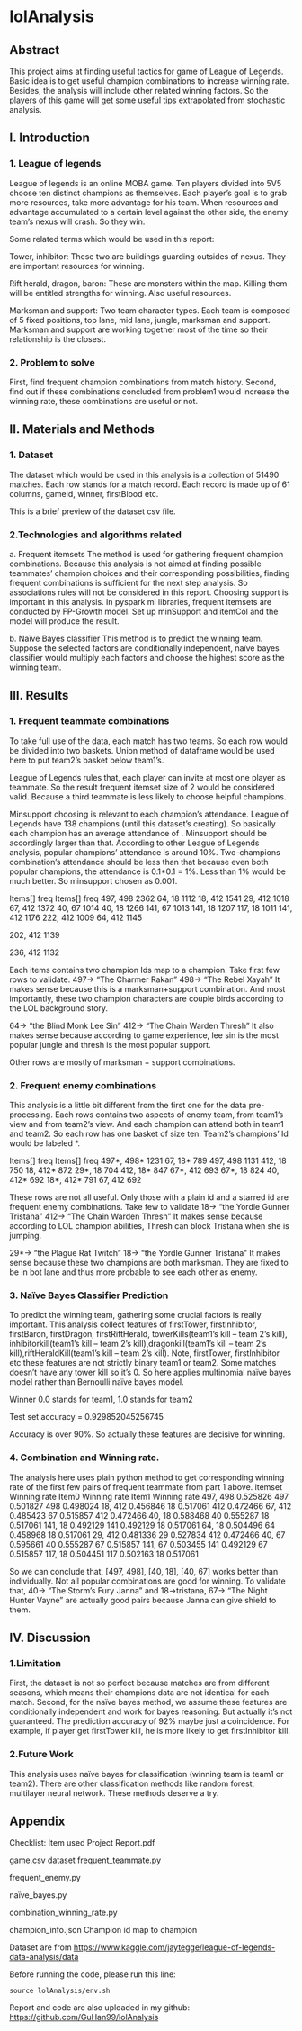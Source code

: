 # lolAnalysis

## Abstract

This project aims at finding useful tactics for game of League of Legends. Basic idea is to get useful champion combinations to increase winning rate. Besides, the analysis will include other related winning factors. So the players of this game will get some useful tips extrapolated from stochastic analysis.

## I. Introduction

### 1. League of legends
League of legends is an online MOBA game. Ten players divided into 5V5 choose ten distinct champions as themselves. Each player’s goal is to grab more resources, take more advantage for his team. When resources and advantage accumulated to a certain level against the other side, the enemy team’s nexus will crash. So they win.

Some related terms which would be used in this report:

Tower, inhibitor:
These two are buildings guarding outsides of nexus. They are important resources for winning.

Rift herald, dragon, baron:
These are monsters within the map. Killing them will be entitled strengths for winning. Also useful resources.

Marksman and support:
Two team character types. Each team is composed of 5 fixed positions, top lane, mid lane, jungle, marksman and support. Marksman and support are working together most of the time so their relationship is the closest.

### 2. Problem to solve
First, find frequent champion combinations from match history. 
Second, find out if these combinations concluded from problem1 would increase the winning rate, these combinations are useful or not.

## II. Materials and Methods

### 1. Dataset
The dataset which would be used in this analysis is a collection of 51490 matches. Each row stands for a match record. Each record is made up of 61 columns, gameId, winner, firstBlood etc.

This is a brief preview of the dataset csv file.




### 2.Technologies and algorithms related

a. Frequent itemsets
The method is used for gathering frequent champion combinations. Because this analysis is not aimed at finding possible teammates’ champion choices and their corresponding possibilities, finding frequent combinations is sufficient for the next step analysis. So associations rules will not be considered in this report. Choosing support is important in this analysis.
In pyspark ml libraries, frequent itemsets are conducted by FP-Growth model. Set up minSupport and itemCol and the model will produce the result.

b. Naïve Bayes classifier
This method is to predict the winning team. Suppose the selected factors are conditionally independent, naïve bayes classifier would multiply each factors and choose the highest score as the winning team. 

## III. Results

### 1. Frequent teammate combinations
To take full use of the data, each match has two teams. So each row would be divided into two baskets. Union method of dataframe would be used here to put team2’s basket below team1’s.

League of Legends rules that, each player can invite at most one player as teammate. So the result frequent itemset size of 2 would be considered valid. Because a third teammate is less likely to choose helpful champions.

Minsupport choosing is relevant to each champion’s attendance. League of Legends have 138 champions (until this dataset’s creating). So basically each champion has an average attendance of  . Minsupport should be accordingly larger than that. 
According to other League of Legends analysis, popular champions’ attendance is around 10%. Two-champions combination’s attendance should be less than that because even both popular champions, the attendance is 0.1*0.1 = 1%. Less than 1% would be much better. 
So minsupport chosen as 0.001.

Items[]
freq
Items[]
freq
497, 498
2362
64, 18
1112
18, 412
1541
29, 412
1018
67, 412
1372
40, 67
1014
40, 18
1266
141, 67
1013
141, 18
1207
117, 18
1011
141, 412
1176
222, 412
1009
64, 412
1145


202, 412
1139


236, 412
1132


Each items contains two champion Ids map to a champion.
Take first few rows to validate.
497-> “The Charmer Rakan”
498-> “The Rebel Xayah”
It makes sense because this is a marksman+support combination. And most importantly, these two champion characters are couple birds according to the LOL background story.

64-> “the Blind Monk Lee Sin”
412-> “The Chain Warden Thresh”
It also makes sense because according to game experience, lee sin is the most popular jungle and thresh is the most popular support.

Other rows are mostly of marksman + support combinations. 

### 2. Frequent enemy combinations
This analysis is a little bit different from the first one for the data pre-processing. Each rows contains two aspects of enemy team, from team1’s view and from team2’s view. And each champion can attend both in team1 and team2. So each row has one basket of size ten. Team2’s champions’ Id would be labeled *.

Items[]
freq
Items[]
freq
497*, 498*
1231
67, 18*
789
497, 498
1131
412, 18
750
18, 412*
872
29*, 18
704
412, 18*
847
67*, 412
693
67*, 18
824
40, 412*
692
18*, 412*
791
67, 412
692

These rows are not all useful. Only those with a plain id and a starred id are frequent enemy combinations.
Take few to validate
18-> “the Yordle Gunner Tristana”
412-> “The Chain Warden Thresh”
It makes sense because according to LOL champion abilities, Thresh can block Tristana when she is jumping.

29*-> “the Plague Rat Twitch”
18-> “the Yordle Gunner Tristana”
It makes sense because these two champions are both marksman. They are fixed to be in bot lane and thus more probable to see each other as enemy.

### 3. Naïve Bayes Classifier Prediction
To predict the winning team, gathering some crucial factors is really important. This analysis collect features of firstTower, firstInhibitor, firstBaron, firstDragon, firstRiftHerald, towerKills(team1’s kill – team 2’s kill), inhibitorkill(team1’s kill – team 2’s kill),dragonkill(team1’s kill – team 2’s kill),riftHeraldKill(team1’s kill – team 2’s kill).
Note, firstTower, firstInhibitor etc these features are not strictly binary team1 or team2. Some matches doesn’t have any tower kill so it’s 0. So here applies multinomial naïve bayes model rather than Bernoulli naïve bayes model.

Winner 0.0 stands for team1, 1.0 stands for team2



Test set accuracy = 0.929852045256745

Accuracy is over 90%. So actually these features are decisive for winning. 

### 4. Combination and Winning rate.
The analysis here uses plain python method to get corresponding winning rate of the first few pairs of frequent teammate from part 1 above.
itemset
Winning rate
Item0
Winning rate
Item1
Winning rate
497, 498
0.525826
497
0.501827
498
0.498024
18, 412
0.456846
18
0.517061
412
0.472466
67, 412
0.485423
67
0.515857
412
0.472466
40, 18
0.588468
40
0.555287
18
0.517061
141, 18
0.492129
141
0.492129
18
0.517061
64, 18
0.504496
64
0.458968
18
0.517061
29, 412
0.481336
29
0.527834
412
0.472466
40, 67
0.595661
40
0.555287
67
0.515857
141, 67
0.503455
141
0.492129
67
0.515857
117, 18
0.504451
117
0.502163
18
0.517061

So we can conclude that, [497, 498], [40, 18], [40, 67] works better than individually. Not all popular combinations are good for winning.
To validate that, 40-> “The Storm’s Fury Janna” and 18->tristana, 67-> “The Night Hunter Vayne” are actually good pairs because Janna can give shield to them.

## IV. Discussion

### 1.Limitation
First, the dataset is not so perfect because matches are from different seasons, which means their champions data are not identical for each match.
Second, for the naïve bayes method, we assume these features are conditionally independent and work for bayes reasoning. But actually it’s not guaranteed. The prediction accuracy of 92% maybe just a coincidence. For example, if player get firstTower kill, he is more likely to get firstInhibitor kill.

### 2.Future Work
This analysis uses naïve bayes for classification (winning team is team1 or team2). There are other classification methods like random forest, multilayer neural network. These methods deserve a try.



























## Appendix

Checklist:
Item
used
Project Report.pdf

game.csv
dataset
frequent_teammate.py

frequent_enemy.py

naïve_bayes.py

combination_winning_rate.py

champion_info.json
Champion id map to champion

Dataset are from https://www.kaggle.com/jaytegge/league-of-legends-data-analysis/data

Before running the code, please run this line:
```
source lolAnalysis/env.sh
```

Report and code are also uploaded in my github: https://github.com/GuHan99/lolAnalysis
